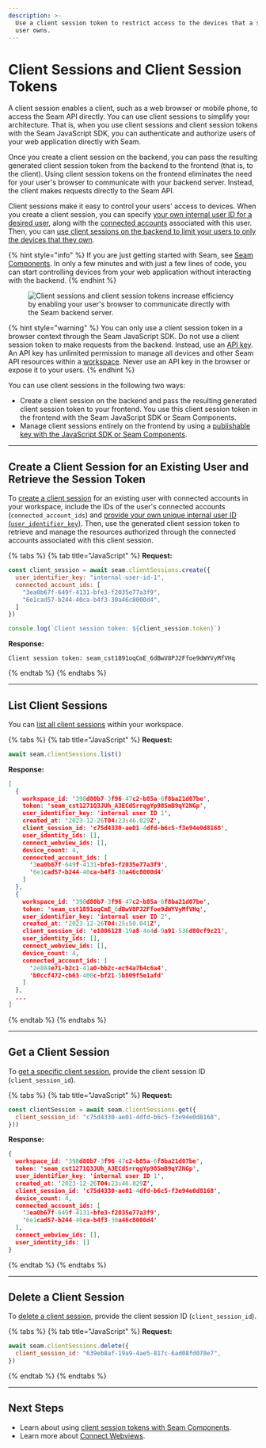 ```yaml
---
description: >-
  Use a client session token to restrict access to the devices that a specific
  user owns.
---
```


# Client Sessions and Client Session Tokens

A client session enables a client, such as a web browser or mobile phone, to access the Seam API directly. You can use client sessions to simplify your architecture. That is, when you use client sessions and client session tokens with the Seam JavaScript SDK, you can authenticate and authorize users of your web application directly with Seam.

Once you create a client session on the backend, you can pass the resulting generated client session token from the backend to the frontend (that is, to the client). Using client session tokens on the frontend eliminates the need for your user's browser to communicate with your backend server. Instead, the client makes requests directly to the Seam API.

Client sessions make it easy to control your users' access to devices. When you create a client session, you can specify [your own internal user ID for a desired user](../../../seam-components/overview/get-started-with-client-side-components.md#id-3-select-a-user-identifier-key), along with the [connected accounts](../../../api/connected_accounts/) associated with this user. Then, you can [use client sessions on the backend to limit your users to only the devices that they own](implementing-client-sessions-for-device-management-in-the-backend.md).

{% hint style="info" %}
If you are just getting started with Seam, see [Seam Components](../../../seam-components/overview/). In only a few minutes and with just a few lines of code, you can start controlling devices from your web application without interacting with the backend.
{% endhint %}

<figure><img src="../../../.gitbook/assets/client-session-flow.png" alt="Client sessions and client session tokens increase efficiency by enabling your user&#x27;s browser to communicate directly with the Seam backend server."><figcaption></figcaption></figure>

{% hint style="warning" %}
You can only use a client session token in a browser context through the Seam JavaScript SDK. Do not use a client session token to make requests from the backend. Instead, use an [API key](../api-keys.md). An API key has unlimited permission to manage all devices and other Seam API resources within a [workspace](../../workspaces/). Never use an API key in the browser or expose it to your users.
{% endhint %}

You can use client sessions in the following two ways:

* Create a client session on the backend and pass the resulting generated client session token to your frontend. You use this client session token in the frontend with the Seam JavaScript SDK or Seam Components.
* Manage client sessions entirely on the frontend by using a [publishable key with the JavaScript SDK or Seam Components](../../../seam-components/overview/get-started-with-client-side-components.md).

***

## Create a Client Session for an Existing User and Retrieve the Session Token

To [create a client session](../../../api/client_sessions/create.md) for an existing user with connected accounts in your workspace, include the IDs of the user's connected accounts (`connected_account_ids`) and [provide your own unique internal user ID (`user_identifier_key`)](../../../seam-components/overview/get-started-with-client-side-components.md#id-3-select-a-user-identifier-key). Then, use the generated client session token to retrieve and manage the resources authorized through the connected accounts associated with this client session.

{% tabs %}
{% tab title="JavaScript" %}
**Request:**

```javascript
const client_session = await seam.clientSessions.create({
  user_identifier_key: "internal-user-id-1",
  connected_account_ids: [
    "3ea0b67f-649f-4131-bfe3-f2035e77a3f9",
    "6e1cad57-b244-40ca-b4f3-30a46c8000d4",
  ]
})

console.log(`Client session token: ${client_session.token}`)
```

**Response:**

```
Client session token: seam_cst1891oqCmE_6dBwV8PJ2Ffoe9dWYVyMfVHq
```
{% endtab %}
{% endtabs %}

***

## List Client Sessions

You can [list all client sessions](../../../api/client_sessions/list.md) within your workspace.

{% tabs %}
{% tab title="JavaScript" %}
**Request:**

```javascript
await seam.clientSessions.list()
```

**Response:**

```json
[
  {
    workspace_id: '398d80b7-3f96-47c2-b85a-6f8ba21d07be',
    token: 'seam_cst1271Q3JUh_A3ECdSrrqgYp98SmB9qY2NGp',
    user_identifier_key: 'internal user ID 1',
    created_at: '2023-12-26T04:23:46.829Z',
    client_session_id: 'c75d4330-ae01-4dfd-b6c5-f3e94e0d8168',
    user_identity_ids: [],
    connect_webview_ids: [],
    device_count: 4,
    connected_account_ids: [
      '3ea0b67f-649f-4131-bfe3-f2035e77a3f9',
      '6e1cad57-b244-40ca-b4f3-30a46c8000d4'
    ]
  },
  {
    workspace_id: '398d80b7-3f96-47c2-b85a-6f8ba21d07be',
    token: 'seam_cst1891oqCmE_6dBwV8PJ2Ffoe9dWYVyMfVHq',
    user_identifier_key: 'internal user ID 2',
    created_at: '2023-12-26T04:25:50.041Z',
    client_session_id: 'e1006128-19a8-4e4d-9a91-536d80cf9c21',
    user_identity_ids: [],
    connect_webview_ids: [],
    device_count: 4,
    connected_account_ids: [
      '2e884e71-b2c1-41a0-bb2c-ec94a7b4c6a4',
      'b0ccf472-cb63-400c-bf21-5b809f5e1afd'
    ]
  },
  ...
]
```
{% endtab %}
{% endtabs %}

***

## Get a Client Session

To [get a specific client session](../../../api/client_sessions/get.md), provide the client session ID (`client_session_id`).

{% tabs %}
{% tab title="JavaScript" %}
**Request:**

```javascript
const clientSession = await seam.clientSessions.get({
  client_session_id: "c75d4330-ae01-4dfd-b6c5-f3e94e0d8168",
}))
```

**Response:**

```json
{
  workspace_id: '398d80b7-3f96-47c2-b85a-6f8ba21d07be',
  token: 'seam_cst1271Q3JUh_A3ECdSrrqgYp98SmB9qY2NGp',
  user_identifier_key: 'internal user ID 1',
  created_at: '2023-12-26T04:23:46.829Z',
  client_session_id: 'c75d4330-ae01-4dfd-b6c5-f3e94e0d8168',
  device_count: 4,
  connected_account_ids: [
    '3ea0b67f-649f-4131-bfe3-f2035e77a3f9',
    '6e1cad57-b244-40ca-b4f3-30a46c8000d4'
  ],
  connect_webview_ids: [],
  user_identity_ids: []
}
```
{% endtab %}
{% endtabs %}

***

## Delete a Client Session

To [delete a client session](../../../api/client_sessions/delete.md), provide the client session ID (`client_session_id`).

{% tabs %}
{% tab title="JavaScript" %}
**Request:**

```javascript
await seam.clientSessions.delete({
  client_session_id: "639eb8af-19a9-4ae5-817c-6ad08fd078e7",
})
```
{% endtab %}
{% endtabs %}

***

## Next Steps

* Learn about using [client session tokens with Seam Components](../../../seam-components/overview/).
* Learn more about [Connect Webviews](../../connect-webviews/).
